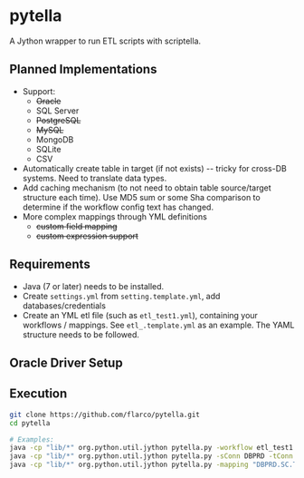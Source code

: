 # pytella
A Jython wrapper to run ETL scripts with scriptella.

## Planned Implementations
  - Support:
    - ~~Oracle~~
    - SQL Server
    - ~~PostgreSQL~~
    - ~~MySQL~~
    - MongoDB
    - SQLite
    - CSV
  - Automatically create table in target (if not exists) -- tricky for cross-DB systems. Need to translate data types.
  - Add caching mechanism (to not need to obtain table source/target structure each time). Use MD5 sum or some Sha comparison to determine if the workflow config text has changed.
  - More complex mappings through YML definitions
    - ~~custom field mapping~~
    - ~~custom expression support~~

## Requirements
- Java (7 or later) needs to be installed.
- Create `settings.yml` from `setting.template.yml`, add databases/credentials
- Create an YML etl file (such as `etl_test1.yml`), containing your workflows / mappings. See `etl_.template.yml` as an example. The YAML structure needs to be followed.

## Oracle Driver Setup

## Execution

```bash
git clone https://github.com/flarco/pytella.git
cd pytella

# Examples:
java -cp "lib/*" org.python.util.jython pytella.py -workflow etl_test1.yml -showDetails -batchSize 50000
java -cp "lib/*" org.python.util.jython pytella.py -sConn DBPRD -tConn DBDEV -sTable SC.TABLE1 -tTable SS.TABLE2 -truncate -showDetails
java -cp "lib/*" org.python.util.jython pytella.py -mapping "DBPRD.SC.TABLE1:DBDEV.SS.TABLE2" -truncate -showDetails -batchSize 50000

```